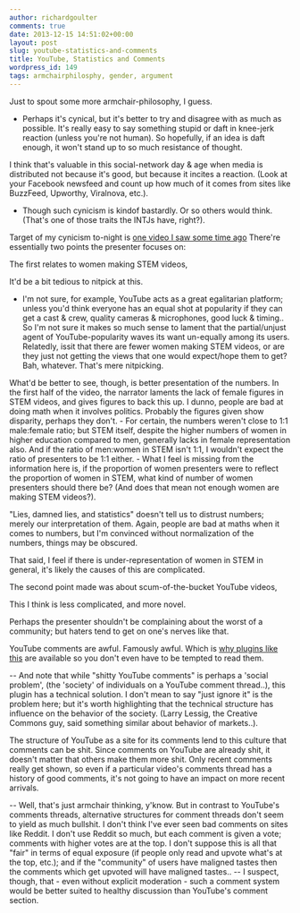 ```yaml
---
author: richardgoulter
comments: true
date: 2013-12-15 14:51:02+00:00
layout: post
slug: youtube-statistics-and-comments
title: YouTube, Statistics and Comments
wordpress_id: 149
tags: armchairphilosphy, gender, argument
---
```


Just to spout some more armchair-philosophy, I guess.
- Perhaps it's cynical, but it's better to try and disagree with as much as possible.
It's really easy to say something stupid or daft in knee-jerk reaction (unless you're not human). So hopefully, if an idea is daft enough, it won't stand up to so much resistance of thought.

I think that's valuable in this social-network day & age when media is distributed not because it's good, but because it incites a reaction. (Look at your Facebook newsfeed and count up how much of it comes from sites like BuzzFeed, Upworthy, Viralnova, etc.).
- Though such cynicism is kindof bastardly. Or so others would think. (That's one of those traits the INTJs have, right?).

Target of my cynicism to-night is [one video I saw some time ago](http://www.youtube.com/watch?v=yRNt7ZLY0Kc)
There're essentially two points the presenter focuses on:

The first relates to women making STEM videos,

It'd be a bit tedious to nitpick at this.
- I'm not sure, for example, YouTube acts as a great egalitarian platform; unless you'd think everyone has an equal shot at popularity if they can get a cast & crew, quality cameras & microphones, good luck & timing.. So I'm not sure it makes so much sense to lament that the partial/unjust agent of YouTube-popularity waves its want un-equally among its users.
Relatedly, issit that there are fewer women making STEM videos, or are they just not getting the views that one would expect/hope them to get?
Bah, whatever. That's mere nitpicking.

What'd be better to see, though, is better presentation of the numbers.
In the first half of the video, the narrator laments the lack of female figures in STEM videos, and gives figures to back this up.
I dunno, people are bad at doing math when it involves politics. Probably the figures given show disparity, perhaps they don't. - For certain, the numbers weren't close to 1:1 male:female ratio; but STEM itself, despite the higher numbers of women in higher education compared to men, generally lacks in female representation also.
And if the ratio of men:women in STEM isn't 1:1, I wouldn't expect the ratio of presenters to be 1:1 either. - What I feel is missing from the information here is, if the proportion of women presenters were to reflect the proportion of women in STEM, what kind of number of women presenters should there be? (And does that mean not enough women are making STEM videos?).

"Lies, damned lies, and statistics" doesn't tell us to distrust numbers; merely our interpretation of them.
Again, people are bad at maths when it comes to numbers, but I'm convinced without normalization of the numbers, things may be obscured.

That said, I feel if there is under-representation of women in STEM in general, it's likely the causes of this are complicated.

The second point made was about scum-of-the-bucket YouTube videos,

This I think is less complicated, and more novel.

Perhaps the presenter shouldn't be complaining about the worst of a community; but haters tend to get on one's nerves like that.

YouTube comments are awful. Famously awful. Which is [why plugins like this](http://www.tannr.com/herp-derp-youtube-comments/) are available so you don't even have to be tempted to read them.

-- And note that while "shitty YouTube comments" is perhaps a 'social problem', (the 'society' of individuals on a YouTube comment thread..), this plugin has a technical solution.
I don't mean to say "just ignore it" is the problem here; but it's worth highlighting that the technical structure has influence on the behavior of the society. (Larry Lessig, the Creative Commons guy, said something similar about behavior of markets..).

The structure of YouTube as a site for its comments lend to this culture that comments can be shit.
Since comments on YouTube are already shit, it doesn't matter that others make them more shit.
Only recent comments really get shown, so even if a particular video's comments thread has a history of good comments, it's not going to have an impact on more recent arrivals.

-- Well, that's just armchair thinking, y'know.
But in contrast to YouTube's comments threads, alternative structures for comment threads don't seem to yield as much bullshit.
I don't think I've ever seen bad comments on sites like Reddit. I don't use Reddit so much, but each comment is given a vote; comments with higher votes are at the top.
I don't suppose this is all that "fair" in terms of equal exposure (if people only read and upvote what's at the top, etc.); and if the "community" of users have maligned tastes then the comments which get upvoted will have maligned tastes..
-- I suspect, though, that - even without explicit moderation - such a comment system would be better suited to healthy discussion than YouTube's comment section.
